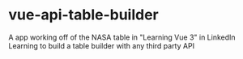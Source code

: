 # vue-api-table-builder

A app working off of the NASA table in "Learning Vue 3" in LinkedIn Learning to build a table builder with any third party API
